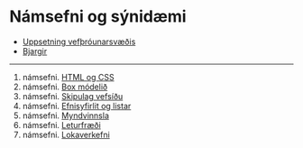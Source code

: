 # Námsefni og sýnidæmi

- [Uppsetning vefþróunarsvæðis](https://github.com/vefgrunnur/namsefni/wiki/Undirbuningur)
- [Bjargir](https://github.com/vefgrunnur/Namsefni/wiki)

---

1. námsefni. [HTML og CSS](Verkefni-1/README.md)
1. námsefni. [Box módelið](Verkefni-2/README.md)
1. námsefni. [Skipulag vefsíðu](Verkefni-3/README.md)
1. námsefni. [Efnisyfirlit og listar](Verkefni-4/README.md)
1. námsefni. [Myndvinnsla](Verkefni-5/README.md)
1. námsefni. [Leturfræði](Verkefni-6/README.md)
1. námsefni. [Lokaverkefni](Verkefni-7/README.md)
